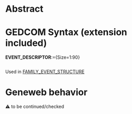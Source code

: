 ﻿# Abstract

# GEDCOM Syntax (extension included)

**EVENT_DESCRIPTOR**:={Size=1:90}
<pre>
</pre>
Used in <a href=Ged.FAMILY_EVENT_STRUCTURE.md>FAMILY_EVENT_STRUCTURE</a><br />

# Geneweb behavior


:warning: to be continued/checked

